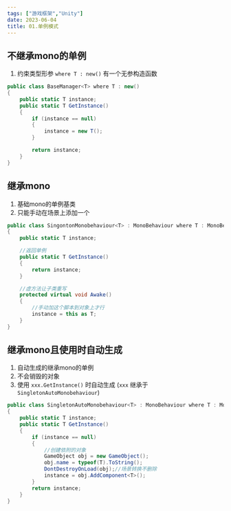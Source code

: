 ```yaml
---
tags: ["游戏框架","Unity"]
date: 2023-06-04
title: 01.单例模式 
---
```



## 不继承mono的单例

1. 约束类型形参  `where T : new()` 有一个无参构造函数 

```cs
public class BaseManager<T> where T : new()
{
    public static T instance;
    public static T GetInstance()
    {
        if (instance == null)
        {
            instance = new T();
        }

        return instance;
    }
}
```

## 继承mono

1. 基础mono的单例基类
2. 只能手动在场景上添加一个

```cs
public class SingontonMonobehaviour<T> : MonoBehaviour where T : MonoBehaviour
{
    public static T instance;

    //返回单例
    public static T GetInstance()
    {
        return instance;
    }

    //虚方法让子类重写
    protected virtual void Awake()
    {
        //手动加这个脚本到对象上才行
        instance = this as T;
    }
}
```

## 继承mono且使用时自动生成

1. 自动生成的继承mono的单例
2. 不会销毁的对象
3. 使用 `xxx.GetInstance()` 时自动生成 (`xxx` 继承于 `SingletonAutoMonobehaviour`)

```cs
public class SingletonAutoMonobehaviour<T> : MonoBehaviour where T : MonoBehaviour
{
    public static T instance;
    public static T GetInstance()
    {
        if (instance == null)
        {
            //创建依附的对象 
            GameObject obj = new GameObject();
            obj.name = typeof(T).ToString();
            DontDestroyOnLoad(obj);//场景转换不删除
            instance = obj.AddComponent<T>();
        }
        return instance;
    }
}
```